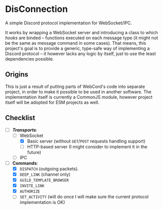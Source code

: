 # DisConnection

A simple Discord protocol implementation for WebSocket/IPC.

It works by wrapping a WebSocket server and introducing a class to which *hooks*
are binded – functions executed on each message type (it might not be the same
as message command in some cases). That means, this project's goal is to
provide a generic, type-safe way of implementing a Discord protocol – it however
lacks any logic by itself, just to use the least dependencies possible.

## Origins

This is just a result of putting parts of WebCord's code into separate project,
in order to make it possible to be used in another software. The implementation
itself is currently a CommonJS module, however project itself will be adopted
for ESM projects as well.

## Checklist

- [ ] ***Transports***:
  - [ ] WebSocket
    - [X] Basic server (without `GET`/`POST` requests handling support)
    - [ ] HTTP-based server (I might consider to implement it in the future)
  - [ ] IPC
- [ ] **Commands**:
  - [X] `DISPATCH` (outgoing packets).
  - [X] `DEEP_LINK` (channel only)
  - [X] `GUILD_TEMPLATE_BROWSER`
  - [X] `INVITE_LINK`
  - [X] `AUTHORIZE`
  - [ ] `SET_ACTIVITY` (will do once I will make sure the current protocol implementation is OK)
